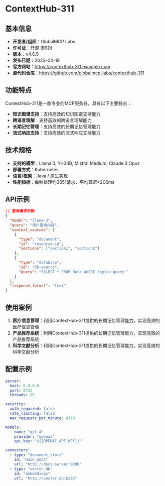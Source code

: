# ContextHub-311

## 基本信息

- **开发者/组织**：GlobalMCP Labs
- **许可证**：开源 (BSD)
- **版本**：v4.6.5
- **发布日期**：2023-04-19
- **官方网站**：https://contexthub-311.example.com
- **源代码仓库**：https://github.com/globalmcp-labs/contexthub-311

## 功能特点

ContextHub-311是一款专业的MCP服务器，具有以下主要特点：

- **知识图谱支持**：支持高效的知识图谱支持能力
- **跨语言理解**：支持高效的跨语言理解能力
- **长期记忆管理**：支持高效的长期记忆管理能力
- **流式响应支持**：支持高效的流式响应支持能力


## 技术规格

- **支持的模型**：Llama 3, Yi-34B, Mistral Medium, Claude 3 Opus
- **部署方式**：Kubernetes
- **语言/框架**：Java / 原生实现
- **性能指标**：每秒处理约3851请求，平均延迟<206ms

## API示例

```json
// 查询请求示例
{
  "model": "llama-3",
  "query": "用户查询内容",
  "context_sources": [
    {
      "type": "document",
      "id": "resource-id",
      "sections": ["section1", "section2"]
    },
    {
      "type": "database",
      "id": "db-source",
      "query": "SELECT * FROM data WHERE topic='query'"
    }
  ],
  "response_format": "text"
}
```

## 使用案例

1. **医疗信息管理**：利用ContextHub-311提供的长期记忆管理能力，实现高效的医疗信息管理
2. **产品推荐系统**：利用ContextHub-311提供的长期记忆管理能力，实现高效的产品推荐系统
3. **科学文献分析**：利用ContextHub-311提供的长期记忆管理能力，实现高效的科学文献分析


## 配置示例

```yaml
server:
  host: 0.0.0.0
  port: 8732
  threads: 25

security:
  auth_required: false
  rate_limiting: false
  max_requests_per_minute: 4379

models:
  - name: "gpt-4"
    provider: "openai"
    api_key: "${{OPENAI_API_KEY}}"

connectors:
  - type: "document_store"
    id: "main_docs"
    url: "http://docs-server:9200"
  - type: "vector_db"
    id: "embeddings"
    url: "http://vector-db:6333"
```